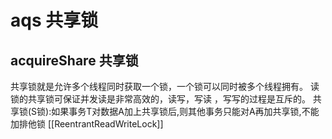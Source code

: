 # aqs 共享锁
## acquireShare 共享锁
共享锁就是允许多个线程同时获取一个锁，一个锁可以同时被多个线程拥有。
读锁的共享锁可保证并发读是非常高效的，读写，写读 ，写写的过程是互斥的。
共享锁(S锁):如果事务T对数据A加上共享锁后,则其他事务只能对A再加共享锁,不能加排他锁
[[ReentrantReadWriteLock]]

